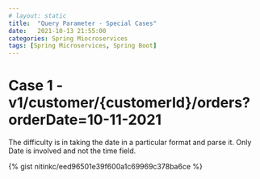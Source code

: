 ```yaml
---
# layout: static
title:  "Query Parameter - Special Cases"
date:   2021-10-13 21:55:00
categories: Spring Miocroservices
tags: [Spring Microservices, Spring Boot]
---
```


# Case 1 - v1/customer/{customerId}/orders?orderDate=10-11-2021

The difficulty is in taking the date in a particular format and parse it. Only Date is involved and not the time field.

{% gist nitinkc/eed96501e39f600a1c69969c378ba6ce %}

